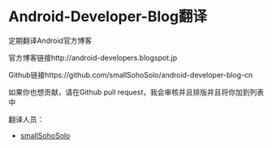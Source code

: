 Android-Developer-Blog翻译
=======
定期翻译Android官方博客

官方博客链接http://android-developers.blogspot.jp

Github链接https://github.com/smallSohoSolo/android-developer-blog-cn

如果你也想贡献，请在Github pull request，我会审核并且排版并且将你加到列表中

翻译人员：
- [smallSohoSolo](www.smallsoho.com)
